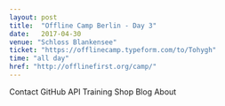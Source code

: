 ```yaml
---
layout: post
title:  "Offline Camp Berlin - Day 3"
date:   2017-04-30
venue: "Schloss Blankensee"
ticket: "https://offlinecamp.typeform.com/to/Tohygh"
time: "all day"
href: "http://offlinefirst.org/camp/"
---
```

<!-- fill in the URL of your event host page if you haven't enough information for a detail page, so the event link won't point on the detail page at all -->
Contact GitHub API Training Shop Blog About
